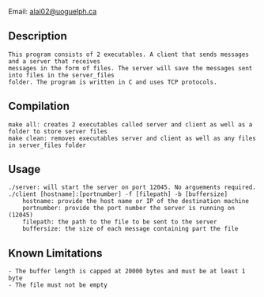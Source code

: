 Email: alai02@uoguelph.ca

## Description
    This program consists of 2 executables. A client that sends messages and a server that receives 
    messages in the form of files. The server will save the messages sent into files in the server_files
    folder. The program is written in C and uses TCP protocols. 

## Compilation
    make all: creates 2 executables called server and client as well as a folder to store server files
    make clean: removes executables server and client as well as any files in server_files folder

## Usage
    ./server: will start the server on port 12045. No arguements required.
    ./client [hostname]:[portnumber] -f [filepath] -b [buffersize]
        hostname: provide the host name or IP of the destination machine
        portnumber: provide the port number the server is running on (12045)
        filepath: the path to the file to be sent to the server
        buffersize: the size of each message containing part the file 
        
## Known Limitations
    - The buffer length is capped at 20000 bytes and must be at least 1 byte
    - The file must not be empty



    
